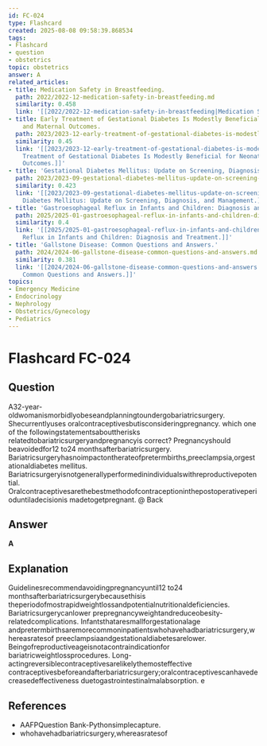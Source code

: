 ```yaml
---
id: FC-024
type: Flashcard
created: 2025-08-08 09:58:39.868534
tags:
- Flashcard
- question
- obstetrics
topic: obstetrics
answer: A
related_articles:
- title: Medication Safety in Breastfeeding.
  path: 2022/2022-12-medication-safety-in-breastfeeding.md
  similarity: 0.458
  link: '[[2022/2022-12-medication-safety-in-breastfeeding|Medication Safety in Breastfeeding.]]'
- title: Early Treatment of Gestational Diabetes Is Modestly Beneficial for Neonatal
    and Maternal Outcomes.
  path: 2023/2023-12-early-treatment-of-gestational-diabetes-is-modestly-benefici.md
  similarity: 0.45
  link: '[[2023/2023-12-early-treatment-of-gestational-diabetes-is-modestly-benefici|Early
    Treatment of Gestational Diabetes Is Modestly Beneficial for Neonatal and Maternal
    Outcomes.]]'
- title: 'Gestational Diabetes Mellitus: Update on Screening, Diagnosis, and Management.'
  path: 2023/2023-09-gestational-diabetes-mellitus-update-on-screening-diagnosis.md
  similarity: 0.423
  link: '[[2023/2023-09-gestational-diabetes-mellitus-update-on-screening-diagnosis|Gestational
    Diabetes Mellitus: Update on Screening, Diagnosis, and Management.]]'
- title: 'Gastroesophageal Reflux in Infants and Children: Diagnosis and Treatment.'
  path: 2025/2025-01-gastroesophageal-reflux-in-infants-and-children-diagnosis-an.md
  similarity: 0.4
  link: '[[2025/2025-01-gastroesophageal-reflux-in-infants-and-children-diagnosis-an|Gastroesophageal
    Reflux in Infants and Children: Diagnosis and Treatment.]]'
- title: 'Gallstone Disease: Common Questions and Answers.'
  path: 2024/2024-06-gallstone-disease-common-questions-and-answers.md
  similarity: 0.381
  link: '[[2024/2024-06-gallstone-disease-common-questions-and-answers|Gallstone Disease:
    Common Questions and Answers.]]'
topics:
- Emergency Medicine
- Endocrinology
- Nephrology
- Obstetrics/Gynecology
- Pediatrics
---
```


# Flashcard FC-024

## Question

A32-year-oldwomanismorbidlyobeseandplanningtoundergobariatricsurgery. Shecurrentlyuses oralcontraceptivesbutisconsideringpregnancy. which one of the followingstatementsabouttherisks relatedtobariatricsurgeryandpregnancyis correct? Pregnancyshould beavoidedfor12 to24 monthsafterbariatricsurgery. Bariatricsurgeryhasnoimpactontherateofpretermbirths,preeclampsia,orgestationaldiabetes mellitus. Bariatricsurgeryisnotgenerallyperformedinindividualswithreproductivepotential. Oralcontraceptivesarethebestmethodofcontraceptioninthepostoperativeperioduntiladecisionis madetogetpregnant. @ Back

## Answer

**A**

## Explanation

Guidelinesrecommendavoidingpregnancyuntil12 to24 monthsafterbariatricsurgerybecausethisis theperiodofmostrapidweightlossandpotentialnutritionaldeficiencies. Bariatricsurgerycanlower prepregnancyweightandreduceobesity-relatedcomplications. Infantsthataresmallforgestationalage andpretermbirthsaremorecommoninpatientswhohavehadbariatricsurgery,whereasratesof preeclampsiaandgestationaldiabetesarelower. Beingofreproductiveageisnotacontraindicationfor bariatricweightlossprocedures. Long-actingreversiblecontraceptivesarelikelythemosteffective contraceptivesbeforeandafterbariatricsurgery;oralcontraceptivescanhavedecreasedeffectiveness duetogastrointestinalmalabsorption. e

## References

- AAFPQuestion Bank-Pythonsimplecapture.
- whohavehadbariatricsurgery,whereasratesof

